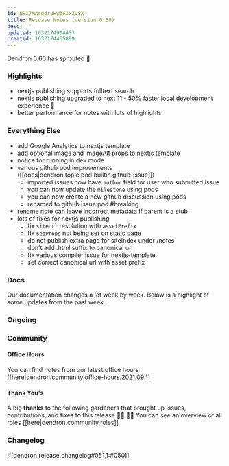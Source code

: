 ```yaml
---
id: N9X7MArddruHw3FXxZv8X
title: Release Notes (version 0.60)
desc: ''
updated: 1632174904453
created: 1632174465899
---
```


Dendron 0.60 has sprouted  🌱

### Highlights
- nextjs publishing supports fulltext search 
- nextjs publishing upgraded to next 11 - 50% faster local development experience 🚀
- better performance for notes with lots of highlights

### Everything Else
- add Google Analytics to nextjs template
- add optional image and imageAlt props to nextjs template
- notice for running in dev mode 
- various github pod improvements ([[docs|dendron.topic.pod.builtin.github-issue]])
  - imported issues now have `author` field for user who submitted issue
  - you can now update the `milestone` using pods
  - you can now create a new github discussion using pods
  - renamed to github issue pod #breaking
- rename note can leave incorrect metadata if parent is a stub 
- lots of fixes for nextjs publishing
    - fix `siteUrl` resolution with `assetPrefix`
    - fix `seoProps` not being set on static page
    - do not publish extra page for siteIndex under /notes
    - don't add .html suffix to canonical url 
    - fix various compiler issue for nextjs-template
    - set correct canonical url with asset prefix

### Docs

Our documentation changes a lot week by week. Below is a highlight of some updates from the past week.

### Ongoing 
<!-- Discuss ongoing efforts here -->

### Community

#### Office Hours

<!-- TODO: update the link -->
You can find notes from our latest office hours [[here|dendron.community.office-hours.2021.09.]]

#### Thank You's

A big **thanks** to the following gardeners that brought up issues, contributions, and fixes to this release :man_farmer: :woman_farmer: 
You can see an overview of all roles [[here|dendron.community.roles]]

### Changelog
![[dendron.release.changelog#051,1:#050]]


